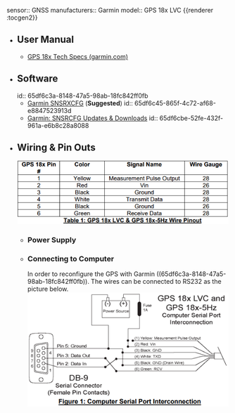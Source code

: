 sensor:: GNSS
manufacturers:: Garmin
model:: GPS 18x LVC
{{renderer :tocgen2}}

- ## User Manual
	- [GPS 18x Tech Specs (garmin.com)](https://static.garmin.com/pumac/GPS_18x_Tech_Specs.pdf)
- ## Software
  id:: 65df6c3a-8148-47a5-98ab-18fc842ff0fb
	- [Garmin SNSRXCFG](https://www8.garmin.com/support/download_details.jsp?id=4053) (**Suggested**)
	  id:: 65df6c45-865f-4c72-af68-e8847523913d
	- [Garmin: SNSRCFG Updates & Downloads](https://www8.garmin.com/support/download_details.jsp?id=925)
	  id:: 65df6cbe-52fe-432f-961a-e6b8c28a8088
- ## Wiring & Pin Outs
  ![image.png](../assets/image_1709141671638_0.png)
	- ### Power Supply
	- ### Connecting to Computer
	  In order to reconfigure the GPS with Garmin ((65df6c3a-8148-47a5-98ab-18fc842ff0fb)). The wires can be connected to RS232 as the picture below.
	  ![image.png](../assets/image_1709142153639_0.png)
